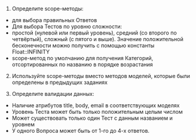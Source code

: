 1. Определите scope-методы:
* для выбора правильных Ответов
* Для выбора Тестов по уровню сложности:
* простой (нулевой или первый уровень),
    средний (со второго по четвёртый),
    сложный (с пятого и выше). Значение положительной бесконечности можно получить с помощью константы Float::INFINITY
* scope-метод по умолчанию для получения Категорий, отсортированных по названию в порядке возрастания

2. Используйте scope-методы вместо методов моделей, которые были определены в предыдущих заданиях

3. Определите валидации данных:
* Наличие атрибутов title, body, email в соответствующих моделях
* Уровень Теста может быть только положительным целым числом
* Может существовать только один Тест с данным названием и уровнем
* У одного Вопроса может быть от 1-го до 4-х ответов.
